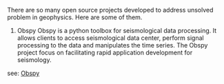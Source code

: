 There are so many open source projects developed to address unsolved problem in geophysics. Here are some of them.

1. Obspy
Obspy is a python toolbox for seismological data processing. It allows clients to access seismological data center, perform signal processing to the data and manipulates the time series. The Obspy project focus on facilitating rapid application development for seismology.

see: [Obspy][Obspy]

[Obspy]: https://github.com/obspy/obspy/wiki

